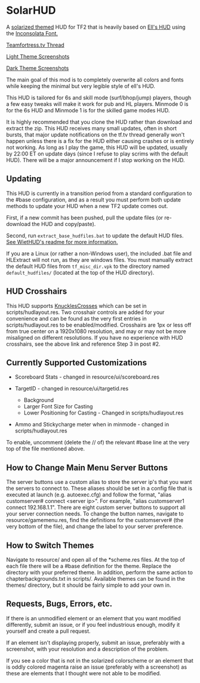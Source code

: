 # SolarHUD

A [solarized themed](http://ethanschoonover.com/solarized) HUD for TF2 that is heavily based on [Ell's HUD](http://etf2l.org/forum/huds/topic-17955/) using the [Inconsolata Font.](http://www.levien.com/type/myfonts/inconsolata.html)

[Teamfortress.tv Thread](http://www.teamfortress.tv/30843/solarhud)

[Light Theme Screenshots](http://imgur.com/a/DlrJb)

[Dark Theme Screenshots](http://imgur.com/a/iSr9u)

The main goal of this mod is to completely overwrite all colors and fonts while keeping the minimal but very legible style of ell's HUD.

This HUD is tailored for 6s and skill mode (surf/bhop/jump) players, though a few easy tweaks will make it work for pub and HL players.  Minmode 0 is for the 6s HUD and Minmode 1 is for the skilled game modes HUD.  

It is highly recommended that you clone the HUD rather than download and extract the zip.  This HUD receives many small updates, often in short bursts, that major update notifications on the tf.tv thread generally won't happen unless there is a fix for the HUD either causing crashes or is entirely not working.  As long as I play the game, this HUD will be updated, usually by 22:00 ET on update days (since I refuse to play scrims with the default HUD).  There will be a major announcement if I stop working on the HUD. 

## Updating

This HUD is currently in a transition period from a standard configuration to the #base configuration, and as a result you must perform both update methods to update your HUD when a new TF2 update comes out.  

First, if a new commit has been pushed, pull the update files (or re-download the HUD and copy/paste).

Second, run `extract_base_hudfiles.bat` to update the default HUD files.  [See WietHUD's readme for more information.](https://github.com/Wiethoofd/WietHUD/blob/master/readme.md)

If you are a Linux (or rather a non-Windows user), the included .bat file and HLExtract will not run, as they are windows files.  You must manually extract the default HUD files from `tf_misc_dir.vpk` to the directory named `default_hudfiles/` (located at the top of the HUD directory).

## HUD Crosshairs

This HUD supports [KnucklesCrosses](http://www.teamfortress.tv/26790/official-knucklescrosses-release) which can be set in scripts/hudlayout.res.  Two crosshair controls are added for your convenience and can be found as the very first entries in scripts/hudlayout.res to be enabled/modified. Crosshairs are 1px or less off from true center on a 1920x1080 resolution, and may or may not be more misaligned on different resolutions. If you have no experience with HUD crosshairs, see the above link and reference Step 3 in post #2.     

## Currently Supported Customizations

*  Scoreboard Stats - changed in resource/ui/scoreboard.res

*  TargetID - changed in resource/ui/targetid.res
   *  Background
   *  Larger Font Size for Casting
   *  Lower Positioning for Casting - Changed in scripts/hudlayout.res

*  Ammo and Stickycharge meter when in minmode - changed in scripts/hudlayout.res

To enable, uncomment (delete the // of) the relevant #base line at the very top of the file mentioned above.   

## How to Change Main Menu Server Buttons

The server buttons use a custom alias to store the server ip's that you want the servers to connect to.  These aliases should be set in a config file that is executed at launch (e.g. autoexec.cfg) and follow the format, "alias customserver# connect \<server ip\>".  For example, "alias customserver1 connect 192.168.1.1".  There are eight custom server buttons to support all your server connection needs.  To change the button names, navigate to resource/gamemenu.res, find the definitions for the customserver# (the very bottom of the file), and change the label to your server preference.

## How to Switch Themes

Navigate to resource/ and open all of the \*scheme.res files.  At the top of each file there will be a \#base definition for the theme.  Replace the directory with your preferred theme.  In addition, perform the same action to chapterbackgrounds.txt in scripts/.  Available themes can be found in the themes/ directory, but it should be fairly simple to add your own in.


## Requests, Bugs, Errors, etc.

If there is an unmodified element or an element that you want modified differently, submit an issue, or if you feel industrious enough, modify it yourself and create a pull request.

If an element isn't displaying properly, submit an issue, preferably with a screenshot, with your resolution and a description of the problem.

If you see a color that is not in the solarized colorscheme or an element that is oddly colored magenta raise an issue (preferably with a screenshot) as these are elements that I thought were not able to be modified.
